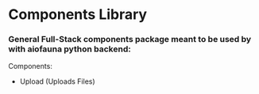 # Components Library

### General Full-Stack components package meant to be used by with aiofauna python backend:

Components:

- Upload (Uploads Files)
